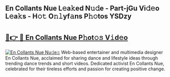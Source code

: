 ## En Collants Nue L𝚎a𝚔ed N𝚞𝚍e - Part-jGu Vi𝚍𝚎o L𝚎a𝚔s - H𝚘𝚝 O𝚗𝚕yf𝚊ns P𝚑𝚘tos YSDzy

# <h2><a href="http://kf5zwbj.oniu.top/?m=En+Collants+Nue">🔗👉 🔴 En Collants Nue P𝚑ot𝚘𝚜 V𝚒d𝚎o</a></h2>

[![En Collants Nue Nu𝚍e𝚜](https://i.imgur.com/0qMVB7G.gif)](http://kf5zwbj.oniu.top/?m=En+Collants+Nue)
Web-based entertainer and multimedia designer En Collants Nue, acclaimed for sharing dance and lifestyle ideas through trending dance trends and short videos. Dedicated activist En Collants Nue, celebrated for their tireless efforts and passion for creating positive change.  
